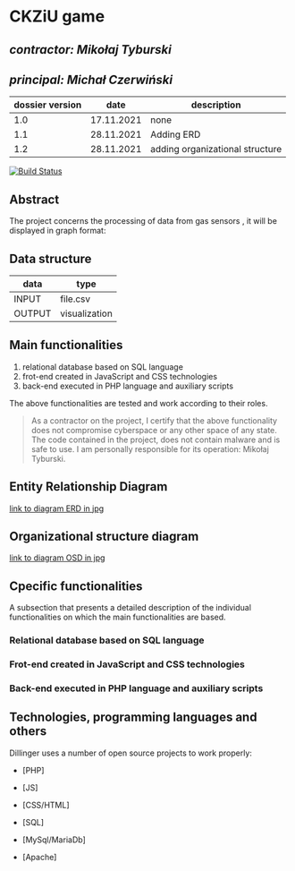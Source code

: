 # CKZiU game

## _contractor: Mikołaj Tyburski_
## _principal: Michał Czerwiński_


| dossier version | date | description |
| ------ | ------ | ------ |
| 1.0 | 17.11.2021 |  none |
| 1.1 | 28.11.2021 |  Adding ERD |
| 1.2 | 28.11.2021 |  adding organizational structure |

[![Build Status](https://travis-ci.org/joemccann/dillinger.svg?branch=master)](https://travis-ci.org/joemccann/dillinger)

## Abstract 
The project concerns the processing of data from gas sensors , it will be displayed in graph format: 


## Data structure

| data | type |
| ------ | ------ |
| INPUT | file.csv |
| OUTPUT | visualization |

## Main functionalities

1. relational database based on SQL language
1. frot-end created in JavaScript and CSS technologies
1. back-end executed in PHP language and auxiliary scripts

The above functionalities are tested and work according to their roles.

> As a contractor on the project, I certify that the above functionality 
> does not compromise cyberspace or any other space of any state. 
> The code contained in the project, does not contain malware and is safe to use. 
> I am personally responsible for its operation: Mikołaj Tyburski.

## Entity Relationship Diagram

[link to diagram ERD in jpg][erd]

## Organizational structure diagram

[link to diagram OSD in jpg][osd]



## Cpecific functionalities

A subsection that presents a detailed description of the individual functionalities on which the main functionalities are based.

### Relational database based on SQL language

### Frot-end created in JavaScript and CSS technologies

### Back-end executed in PHP language and auxiliary scripts

## Technologies, programming languages and others

Dillinger uses a number of open source projects to work properly:

- [PHP]
- [JS]
- [CSS/HTML]
- [SQL]
- [MySql/MariaDb]
- [Apache]

  [erd]: <https://github.com/Michal3456/3bi4/blob/main/20/sprites/diagram.png>
 
  [osd]: <https://github.com/Michal3456/3bi4/blob/main/20/sprites/org.png>

